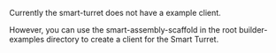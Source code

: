 Currently the smart-turret does not have a example client. 

However, you can use the smart-assembly-scaffold in the root builder-examples directory to create a client for the Smart Turret.